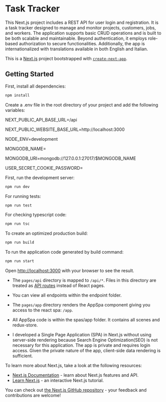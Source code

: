# Task Tracker
This Next.js project includes a REST API for user login and registration. It is a task tracker designed to manage and monitor projects, customers, jobs, and workers. The application supports basic CRUD operations and is built to be both scalable and maintainable. Beyond authentication, it employs role-based authorization to secure functionalities. Additionally, the app is internationalized with translations available in both English and Italian.

This is a [Next.js](https://nextjs.org/) project bootstrapped with [`create-next-app`](https://github.com/vercel/next.js/tree/canary/packages/create-next-app).

## Getting Started

First, install all dependencies:

```bash
npm install
```

Create a .env file in the root directory of your project and add the following variables:

NEXT_PUBLIC_API_BASE_URL=/api

NEXT_PUBLIC_WEBSITE_BASE_URL=http://localhost:3000

NODE_ENV=development

MONGODB_NAME=<your mongo db database name>

MONGODB_URI=mongodb://127.0.0.1:27017/$MONGODB_NAME

USER_SECRET_COOKIE_PASSWORD=<your secret cookie password>

First, run the development server:

```bash
npm run dev
```

For running tests:

```bash
npm run test
```

For checking typescript code:

```bash
npm run tsc
```

To create an optimized production build:
```bash
npm run build
```
To run the application code generated by build command:
```bash
npm run start
```

Open [http://localhost:3000](http://localhost:3000) with your browser to see the result.

- The `pages/api` directory is mapped to `/api/*`. Files in this directory are treated as [API routes](https://nextjs.org/docs/api-routes/introduction) instead of React pages.
- You can view all endpoints within the endpoint folder.
  
- The `pages/app` directory renders the AppSpa component giving you access to the react spa: `/app`.
- All AppSpa code is within the spas/app folder. It contains all scenes and redux-store. 
- I developed a Single Page Application (SPA) in Next.js without using server-side rendering because Search Engine Optimization(SEO) is not necessary for this application. The app is private and requires login access. Given the private nature of the app, client-side data rendering is sufficient.

To learn more about Next.js, take a look at the following resources:

- [Next.js Documentation](https://nextjs.org/docs) - learn about Next.js features and API.
- [Learn Next.js](https://nextjs.org/learn) - an interactive Next.js tutorial.

You can check out [the Next.js GitHub repository](https://github.com/vercel/next.js/) - your feedback and contributions are welcome!
